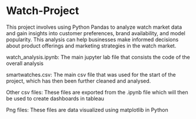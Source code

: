 # Watch-Project
This project involves using Python Pandas to analyze watch market data and gain insights into customer preferences, brand availability, and model popularity. This analysis can help businesses make informed decisions about product offerings and marketing strategies in the watch market.

watch_analysis.ipynb: 
The main jupyter lab file that consists the code of the overall analysis

smartwatches.csv: 
The main csv file that was used for the start of the project, which has then been further cleaned and analysed. 

Other csv files: 
These files are exported from the .ipynb file which will then be used to create dashboards in tableau

Png files: 
These files are data visualized using matplotlib in Python 

